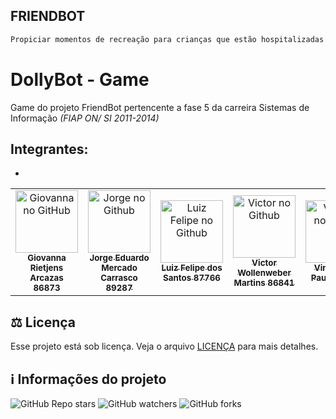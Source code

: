 ## FRIENDBOT

```bash
Propiciar momentos de recreação para crianças que estão hospitalizadas por meio de um robô e da interação com o game da historia do personagem: DollyBot
```

# DollyBot - Game

Game do projeto FriendBot pertencente a fase 5 da carreira Sistemas de Informação
*(FIAP ON/ SI 2011-2014)*

## Integrantes:

* 


<table>
  <tr>
    <td align="center">
      <a href="#">
        <img src="https://avatars1.githubusercontent.com/u/62315452" width="100px;" alt="Giovanna no GitHub"/><br>
        <sub>
          <b>Giovanna Rietjens Arcazas 86873</b>
        </sub>
      </a>
    </td>
    <td align="center">
      <a href="#">
        <img src="https://avatars1.githubusercontent.com/u/9809022" width="100px;" alt="Jorge no Github"/><br>
        <sub>
          <b>Jorge Eduardo Mercado Carrasco 89287</b>
        </sub>
      </a>
    </td>
    <td align="center">
      <a href="#">
        <img src="https://www.iconspng.com/images/linux-avatar/linux-avatar.jpg" width="100px;" alt="Luiz Felipe no Github"/><br>
        <sub>
          <b>Luiz Felipe dos Santos 87766</b>
        </sub>
      </a>
    </td>
     <td align="center">
      <a href="#">
        <img src="https://avatars1.githubusercontent.com/u/90714118" width="100px;" alt="Victor no Github"/><br>
        <sub>
          <b>Victor Wollenweber Martins 86841</b>
        </sub>
      </a>
    </td>
     <td align="center">
      <a href="#">
        <img src="https://avatars1.githubusercontent.com/u/62939648" width="100px;" alt="Vinicius no Github"/><br>
        <sub>
          <b>Vinicius de Paula 83019</b>
        </sub>
      </a>
    </td>
  </tr>
</table>


## ⚖ Licença

Esse projeto está sob licença. Veja o arquivo [LICENÇA](LICENSE.md) para mais detalhes.<br>

## ℹ️ Informações do projeto

![GitHub Repo stars](https://img.shields.io/github/stars/iuricode/README-template?style=for-the-badge)
![GitHub watchers](https://img.shields.io/github/watchers/iuricode/README-template?style=for-the-badge)
![GitHub forks](https://img.shields.io/github/forks/iuricode/README-template?style=for-the-badge)
